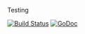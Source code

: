 Testing

[![Build Status](https://travis-ci.org/go-dune/ini.svg?branch=master)](https://travis-ci.org/go-dune/ini)
[![GoDoc](https://godoc.org/github.com/go-dune/ini?status.svg)](https://godoc.org/github.com/go-dune/ini)
